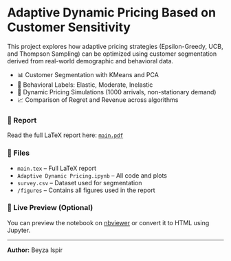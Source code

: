# Adaptive Dynamic Pricing Based on Customer Sensitivity

This project explores how adaptive pricing strategies (Epsilon-Greedy, UCB, and Thompson Sampling) can be optimized using customer segmentation derived from real-world demographic and behavioral data.

- 📊 Customer Segmentation with KMeans and PCA
- 🧠 Behavioral Labels: Elastic, Moderate, Inelastic
- 🎯 Dynamic Pricing Simulations (1000 arrivals, non-stationary demand)
- 📈 Comparison of Regret and Revenue across algorithms

### 📄 Report
Read the full LaTeX report here: [`main.pdf`](main.pdf)

### 📁 Files
- `main.tex` – Full LaTeX report
- `Adaptive Dynamic Pricing.ipynb` – All code and plots
- `survey.csv` – Dataset used for segmentation
- `/figures` – Contains all figures used in the report

### 🔗 Live Preview (Optional)
You can preview the notebook on [nbviewer](https://nbviewer.org/) or convert it to HTML using Jupyter.

---
**Author:** Beyza Ispir  


